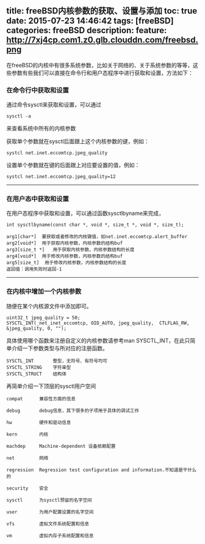 title: freeBSD内核参数的获取、设置与添加
toc: true
date: 2015-07-23 14:46:42
tags: [freeBSD]
categories: freeBSD 
description: 
feature: http://7xj4cp.com1.z0.glb.clouddn.com/freebsd.png
---

在freeBSD的内核中有很多系统参数，比如关于网络的、关于系统参数的等等，这些参数有些我们可以直接在命令行和用户态程序中进行获取和设置，方法如下：

### 在命令行中获取和设置

通过命令sysctl来获取和设置，可以通过

    sysctl -a
    
来查看系统中所有的内核参数

<!--more-->

获取单个参数就在sysctl后面跟上这个内核参数的键，例如：

    systcl net.inet.eccomtcp.jpeg_quality
    
设置单个参数就在键的后面跟上对应要设置的值，例如：

    systcl net.inet.eccomtcp.jpeg_quality=12
    
---
### 在用户态中获取和设置

在用户态程序中获取和设置，可以通过函数sysctlbyname来完成，

    int	sysctlbyname(const char *, void *, size_t *, void *, size_t);

    arg1[char*]  要获取或者修改的内核键值，如net.inet.eccomtcp.alert_buffer
    arg2[void*]  用于获取内核参数，内核参数的结构buf
    arg3[size_t *]   用于获取内核参数，内核参数结构的长度
    arg4[void*]  用于修改内核参数，内核参数的结构buf
    arg5[size_t]  用于修改内核参数，内核参数结构的长度
    返回值：调用失败时返回-1
    
---

### 在内核中增加一个内核参数

随便在某个内核源文件中添加即可。

    uint32_t jpeg_quality = 50;
    SYSCTL_INT(_net_inet_eccomtcp, OID_AUTO, jpeg_quality,  CTLFLAG_RW, &jpeg_quality, 0, "");


具体使用哪个函数来注册自定义的内核参数请参考man SYSCTL_INT，在此只简单介绍一下参数类型与所对应的注册函数。

    SYSCTL_INT       整型，无符号、有符号均可
    SYSCTL_STRING    字符串型
    SYSCTL_STRUCT    结构体
    
再简单介绍一下顶层的sysctl用户空间

    compat      兼容性方面的信息

    debug       debug信息，其下很多的子项用于具体的调试工作

    hw          硬件和驱动信息

    kern        内核

    machdep     Machine-dependent 设备依赖配置

    net         网络

    regression  Regression test configuration and information.不知道是干什么的

    security    安全

    sysctl      为sysctl预留的名字空间

    user        为用户配置设置的名字空间

    vfs         虚拟文件系统配置和信息

    vm          虚拟内存子系统配置和信息
